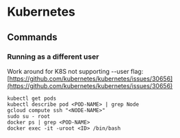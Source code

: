 # Kubernetes

## Commands

### Running as a different user

Work around for K8S not supporting --user flag: [https://github.com/kubernetes/kubernetes/issues/30656](https://github.com/kubernetes/kubernetes/issues/30656)

```
kubectl get pods
kubectl describe pod <POD-NAME> | grep Node
gcloud compute ssh "<NODE-NAME>"
sudo su - root
docker ps | grep <POD-NAME>
docker exec -it -uroot <ID> /bin/bash
```



